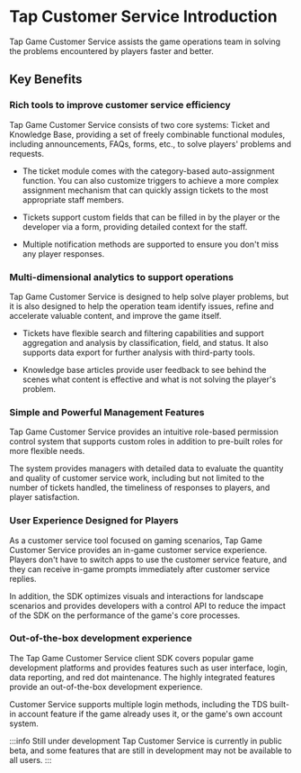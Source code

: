 # Tap Customer Service Introduction

Tap Game Customer Service assists the game operations team in solving the problems encountered by players faster and better.

## Key Benefits

### Rich tools to improve customer service efficiency

Tap Game Customer Service consists of two core systems: Ticket and Knowledge Base, providing a set of freely combinable functional modules, including announcements, FAQs, forms, etc., to solve players' problems and requests.

- The ticket module comes with the category-based auto-assignment function. You can also customize triggers to achieve a more complex assignment mechanism that can quickly assign tickets to the most appropriate staff members.
    
- Tickets support custom fields that can be filled in by the player or the developer via a form, providing detailed context for the staff.
    
- Multiple notification methods are supported to ensure you don't miss any player responses.
    

### Multi-dimensional analytics to support operations

Tap Game Customer Service is designed to help solve player problems, but it is also designed to help the operation team identify issues, refine and accelerate valuable content, and improve the game itself.

- Tickets have flexible search and filtering capabilities and support aggregation and analysis by classification, field, and status. It also supports data export for further analysis with third-party tools.
    
- Knowledge base articles provide user feedback to see behind the scenes what content is effective and what is not solving the player's problem.
    

### Simple and Powerful Management Features

Tap Game Customer Service provides an intuitive role-based permission control system that supports custom roles in addition to pre-built roles for more flexible needs.

The system provides managers with detailed data to evaluate the quantity and quality of customer service work, including but not limited to the number of tickets handled, the timeliness of responses to players, and player satisfaction.

### User Experience Designed for Players

As a customer service tool focused on gaming scenarios, Tap Game Customer Service provides an in-game customer service experience. Players don't have to switch apps to use the customer service feature, and they can receive in-game prompts immediately after customer service replies.

In addition, the SDK optimizes visuals and interactions for landscape scenarios and provides developers with a control API to reduce the impact of the SDK on the performance of the game's core processes.

### Out-of-the-box development experience

The Tap Game Customer Service client SDK covers popular game development platforms and provides features such as user interface, login, data reporting, and red dot maintenance. The highly integrated features provide an out-of-the-box development experience.

Customer Service supports multiple login methods, including the TDS built-in account feature if the game already uses it, or the game's own account system.

  

:::info Still under development
Tap Customer Service is currently in public beta, and some features that are still in development may not be available to all users.
:::
